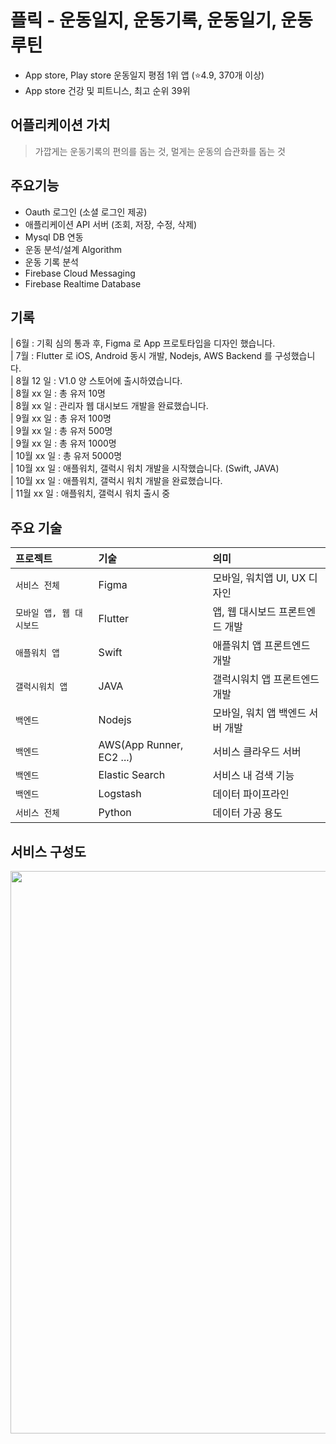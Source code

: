 # 플릭 - 운동일지, 운동기록, 운동일기, 운동루틴
- App store, Play store 운동일지 평점 1위 앱 (⭐️4.9, 370개 이상)
- App store 건강 및 피트니스, 최고 순위 39위

## 어플리케이션 가치
> 가깝게는 운동기록의 편의를 돕는 것, 멀게는 운동의 습관화를 돕는 것


## 주요기능
+ Oauth 로그인 (소셜 로그인 제공)
+ 애플리케이션 API 서버 (조회, 저장, 수정, 삭제)
+ Mysql DB 연동
+ 운동 분석/설계 Algorithm
+ 운동 기록 분석
+ Firebase Cloud Messaging
+ Firebase Realtime Database
  
## 기록
| 6월 : 기획 심의 통과 후, Figma 로 App 프로토타입을 디자인 했습니다.  
| 7월 : Flutter 로 iOS, Android 동시 개발, Nodejs, AWS Backend 를 구성했습니다.  
| 8월 12 일 : V1.0 양 스토어에 출시하였습니다.  
| 8월 xx 일 : 총 유저 10명  
| 8월 xx 일 : 관리자 웹 대시보드 개발을 완료했습니다.   
| 9월 xx 일 : 총 유저 100명  
| 9월 xx 일 : 총 유저 500명  
| 9월 xx 일 : 총 유저 1000명  
| 10월 xx 일 : 총 유저 5000명  
| 10월 xx 일 : 애플워치, 갤럭시 워치 개발을 시작했습니다. (Swift, JAVA)  
| 10월 xx 일 : 애플워치, 갤럭시 워치 개발을 완료했습니다.  
| 11월 xx 일 : 애플워치, 갤럭시 워치 출시 중

## 주요 기술
프로젝트 | 기술 | 의미
:---|:---|:---
`서비스 전체` | Figma | 모바일, 워치앱 UI, UX 디자인
`모바일 앱, 웹 대시보드` | Flutter | 앱, 웹 대시보드 프론트엔드 개발
`애플워치 앱` | Swift | 애플워치 앱 프론트엔드 개발
`갤럭시워치 앱` | JAVA | 갤럭시워치 앱 프론트엔드 개발
`백엔드` | Nodejs | 모바일, 워치 앱 백엔드 서버 개발
`백엔드` | AWS(App Runner, EC2 ...) | 서비스 클라우드 서버
`백엔드` | Elastic Search | 서비스 내 검색 기능
`백엔드` | Logstash |  데이터 파이프라인
`서비스 전체` | Python | 데이터 가공 용도

## 서비스 구성도
<img src="https://user-images.githubusercontent.com/38935749/140639694-1e81a8fe-2b72-4793-8181-5eb979a94569.png" width="900">